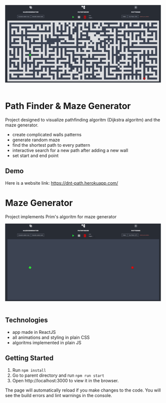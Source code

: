 <div align="center">
<a href="https://dnt-path.herokuapp.com/"><img alt="Path Finder" width="600px" src="public/images/pf1.gif"></a>
<br></div><br>

# Path Finder & Maze Generator

Project designed to visualize pathfinding algoritm (Dijkstra algoritm) and the maze generator.

- create complicated walls patterns
- generate random maze
- find the shortest path to every pattern
- interactive search for a new path after adding a new wall
- set start and end point

## Demo

Here is a website link: https://dnt-path.herokuapp.com/

# Maze Generator

Project implements Prim's algoritm for maze generator

<div align="center">
<a href="https://dnt-path.herokuapp.com/"><img alt="Path Finder" width="600px" src="public/images/pf2.gif"></a>
<br></div><br>

## Technologies

- app made in ReactJS
- all animations and styling in plain CSS
- algoritms implemented in plain JS

## Getting Started

1. Run `npm install`
2. Go to parent directory and run `npm run start`
3. Open http://localhost:3000 to view it in the browser.

The page will automatically reload if you make changes to the code.
You will see the build errors and lint warnings in the console.
